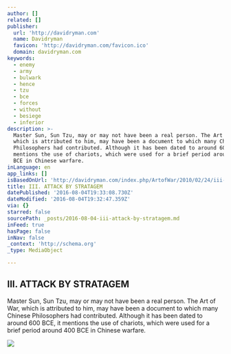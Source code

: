 ```yaml
---
author: []
related: []
publisher:
  url: 'http://davidryman.com'
  name: Davidryman
  favicon: 'http://davidryman.com/favicon.ico'
  domain: davidryman.com
keywords:
  - enemy
  - army
  - bulwark
  - hence
  - tzu
  - bce
  - forces
  - without
  - besiege
  - inferior
description: >-
  Master Sun, Sun Tzu, may or may not have been a real person. The Art of War,
  which is attributed to him, may have been a document to which many Chinese
  Philosophers had contributed. Although it has been dated to around 600 BCE, it
  mentions the use of chariots, which were used for a brief period around 400
  BCE in Chinese warfare.
inLanguage: en
app_links: []
isBasedOnUrl: 'http://davidryman.com/index.php/ArtofWar/2010/02/24/iii-attack-by-stratagem-1'
title: III. ATTACK BY STRATAGEM
datePublished: '2016-08-04T19:33:08.730Z'
dateModified: '2016-08-04T19:32:47.359Z'
via: {}
starred: false
sourcePath: _posts/2016-08-04-iii-attack-by-stratagem.md
inFeed: true
hasPage: false
inNav: false
_context: 'http://schema.org'
_type: MediaObject

---
```

<article style=""><h1>III. ATTACK BY STRATAGEM</h1><p>Master Sun, Sun Tzu, may or may not have been a real person. The Art of War, which is attributed to him, may have been a document to which many Chinese Philosophers had contributed. Although it has been dated to around 600 BCE, it mentions the use of chariots, which were used for a brief period around 400 BCE in Chinese warfare.</p><img src="http://davidryman.com/media/blogs/ArtofWar/artofwar2.png" /></article>